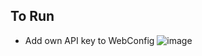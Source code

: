 
## To Run
- Add own API key to WebConfig
![image](https://github.com/TheMumblyGuy/BrokercoreTechnicalTest/assets/28738661/b30d1fab-5780-45f0-bd2a-00329224a8cd)
